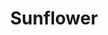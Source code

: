 ---
templateKey: blog-post
featuredpost: false
featuredimage: /assets/Sunflower.png
title: Sunflower
description: Flower
testfield: 842
---